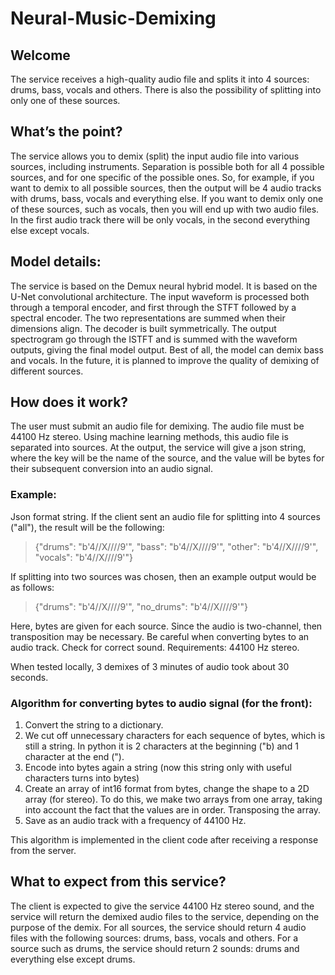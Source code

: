 # Neural-Music-Demixing

## Welcome

The service receives a high-quality audio file and splits it into 4 sources: drums, bass, vocals and others. There is also the possibility of splitting into only one of these sources.

## What’s the point?

The service allows you to demix (split) the input audio file into various sources, including instruments. Separation is possible both for all 4 possible sources, and for one specific of the possible ones. So, for example, if you want to demix to all possible sources, then the output will be 4 audio tracks with drums, bass, vocals and everything else. If you want to demix only one of these sources, such as vocals, then you will end up with two audio files. In the first audio track there will be only vocals, in the second everything else except vocals.

## Model details:

The service is based on the Demux neural hybrid model. It is based on the U-Net convolutional architecture. The input waveform is processed both through a temporal encoder, and first through the STFT followed by a spectral encoder. The two representations are summed when their dimensions align. The decoder is built symmetrically. The output spectrogram go through the ISTFT and is summed with the waveform outputs, giving the final model output. Best of all, the model can demix bass and vocals. In the future, it is planned to improve the quality of demixing of different sources.

## How does it work?

The user must submit an audio file for demixing. The audio file must be 44100 Hz stereo. Using machine learning methods, this audio file is separated into sources. At the output, the service will give a json string, where the key will be the name of the source, and the value will be bytes for their subsequent conversion into an audio signal.

### Example:

Json format string. 
If the client sent an audio file for splitting into 4 sources ("all"), the result will be the following:

> {"drums": "b'4//X////9'", "bass": "b'4//X////9'", "other": "b'4//X////9'", "vocals": "b'4//X////9'"}

If splitting into two sources was chosen, then an example output would be as follows:

> {"drums": "b'4//X////9'", "no_drums": "b'4//X////9'"}

Here, bytes are given for each source. Since the audio is two-channel, then transposition may be necessary. Be careful when converting bytes to an audio track. Check for correct sound. Requirements: 44100 Hz stereo.

When tested locally, 3 demixes of 3 minutes of audio took about 30 seconds.

### Algorithm for converting bytes to audio signal (for the front):

1. Convert the string to a dictionary.
2. We cut off unnecessary characters for each sequence of bytes, which is still a string. In python it is 2 characters at the beginning ("b) and 1 character at the end (").
3. Encode into bytes again a string (now this string only with useful characters turns into bytes)
4. Create an array of int16 format from bytes, change the shape to a 2D array (for stereo). To do this, we make two arrays from one array, taking into account the fact that the values are in order. Transposing the array.
5. Save as an audio track with a frequency of 44100 Hz.

This algorithm is implemented in the client code after receiving a response from the server.

## What to expect from this service?

The client is expected to give the service 44100 Hz stereo sound, and the service will return the demixed audio files to the service, depending on the purpose of the demix. For all sources, the service should return 4 audio files with the following sources: drums, bass, vocals and others. For a source such as drums, the service should return 2 sounds: drums and everything else except drums.
